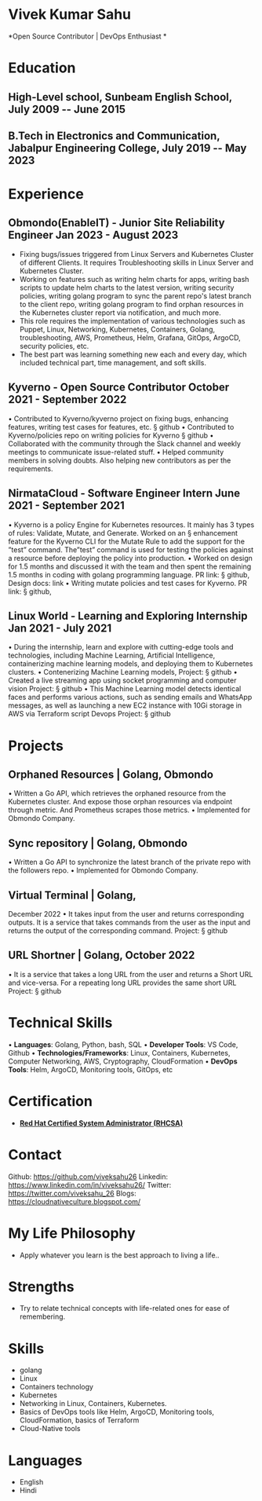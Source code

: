 # Vivek Kumar Sahu
*Open Source Contributor | DevOps Enthusiast * 

# Education
## High-Level school, Sunbeam English School, July 2009 -- June 2015
## B.Tech in Electronics and Communication, Jabalpur Engineering College, July 2019 -- May 2023

# Experience
## Obmondo(EnableIT) - Junior Site Reliability Engineer                                                                     Jan 2023 - August 2023
- Fixing bugs/issues triggered from Linux Servers and Kubernetes Cluster of different Clients. It requires Troubleshooting
skills in Linux Server and Kubernetes Cluster.
- Working on features such as writing helm charts for apps, writing bash scripts to update helm charts to the latest version,
writing security policies, writing golang program to sync the parent repo's latest branch to the client repo, writing golang
program to find orphan resources in the Kubernetes cluster report via notification, and much more.
- This role requires the implementation of various technologies such as Puppet, Linux, Networking, Kubernetes,
Containers, Golang, troubleshooting, AWS, Prometheus, Helm, Grafana, GitOps, ArgoCD, security policies, etc.
- The best part was learning something new each and every day, which included technical part, time management, and soft
skills.

## Kyverno   - Open Source Contributor                                                                                   October 2021 - September 2022
• Contributed to Kyverno/kyverno project on fixing bugs, enhancing features, writing test cases for features, etc.
§ github
• Contributed to Kyverno/policies repo on writing policies for Kyverno
§ github
• Collaborated with the community through the Slack channel and weekly meetings to communicate issue-related stuff.
• Helped community members in solving doubts. Also helping new contributors as per the requirements.

## NirmataCloud - Software Engineer Intern                                                                               June 2021 - September 2021
• Kyverno is a policy Engine for Kubernetes resources. It mainly has 3 types of rules: Validate, Mutate, and Generate.
Worked on an § enhancement feature for the Kyverno CLI for the Mutate Rule to add the support for the ”test”
command. The”test” command is used for testing the policies against a resource before deploying the policy into production.
• Worked on design for 1.5 months and discussed it with the team and then spent the remaining 1.5 months in coding with
golang programming language.
PR link: § github, Design docs: link
• Writing mutate policies and test cases for Kyverno.
PR link: § github,

## Linux World - Learning and Exploring Internship                                                                       Jan 2021 - July 2021
• During the internship, learn and explore with cutting-edge tools and technologies, including Machine Learning, Artificial
Intelligence, containerizing machine learning models, and deploying them to Kubernetes clusters.
• Contenerizing Machine Learning models, Project: § github
• Created a live streaming app using socket programming and computer vision
Project: § github
• This Machine Learning model detects identical faces and performs various actions, such as sending emails and WhatsApp
messages, as well as launching a new EC2 instance with 10Gi storage in AWS via Terraform script Devops Project:
§ github

# Projects
## Orphaned Resources | Golang, Obmondo
• Written a Go API, which retrieves the orphaned resource from the Kubernetes cluster. And expose those orphan
resources via endpoint through metric. And Prometheus scrapes those metrics.
• Implemented for Obmondo Company.

## Sync repository | Golang, Obmondo
• Written a Go API to synchronize the latest branch of the private repo with the followers repo.
• Implemented for Obmondo Company.

## Virtual Terminal | Golang,
December 2022
• It takes input from the user and returns corresponding outputs. It is a service that takes commands from the user as the
input and returns the output of the corresponding command.
Project: § github

## URL Shortner | Golang, October 2022
• It is a service that takes a long URL from the user and returns a Short URL and vice-versa. For a repeating long URL
provides the same short URL Project: § github

# Technical Skills
• **Languages**: Golang, Python, bash, SQL
• **Developer Tools**: VS Code, Github
• **Technologies/Frameworks**: Linux, Containers, Kubernetes, Computer Networking, AWS, Cryptography, CloudFormation
• **DevOps Tools**: Helm, ArgoCD, Monitoring tools, GitOps, etc

# Certification
- [**Red Hat Certified System Administrator (RHCSA)**](https://www.credly.com/badges/1d3ebf72-0508-4d91-9020-c3f2ff2b40dd/public_url)


# Contact
Github: https://github.com/viveksahu26
Linkedin: https://www.linkedin.com/in/viveksahu26/
Twitter: https://twitter.com/viveksahu_26
Blogs: https://cloudnativeculture.blogspot.com/

# My Life Philosophy
* Apply whatever you learn is the best approach to living a life..

# Strengths
* Try to relate technical concepts with life-related ones for ease of remembering.

# Skills
* golang
* Linux
* Containers technology
* Kubernetes
* Networking in Linux, Containers, Kubernetes.
* Basics of DevOps tools like Helm, ArgoCD, Monitoring tools, CloudFormation, basics of Terraform
* Cloud-Native tools

# Languages
* English
* Hindi 
